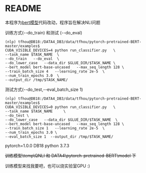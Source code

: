 # README

本程序为[bert模型](https://github.com/huggingface/pytorch-pretrained-BERT/blob/master/examples/run_classifier.py)代码改动，程序旨在解决NLI问题

训练方式(--do_train) 和测试 (--do_eval)

```
(nlp) tfhou@DB18:/DATA4_DB3/data/tfhou/pytorch-pretrained-BERT-master/examples$ 
CUDA_VISIBLE_DEVICES=4 python run_classifier.py   \
--task_name $TASK_NAME  \
--do_train   --do_eval  \
--do_lower_case   --data_dir $GLUE_DIR/$TASK_NAME \
--bert_model bert-base-uncased   --max_seq_length 128 \
--train_batch_size 4   --learning_rate 2e-5  \
--num_train_epochs 3.0  \
--output_dir /tmp/$TASK_NAME/

```

测试方式(--do_test,--eval_batch_size 1)

```
(nlp) tfhou@DB18:/DATA4_DB3/data/tfhou/pytorch-pretrained-BERT-master/examples$ 
CUDA_VISIBLE_DEVICES=0 python run_classifier.py   \
--task_name $TASK_NAME     \
--do_test \
--do_lower_case   --data_dir $GLUE_DIR/$TASK_NAME  \
--bert_model bert-base-uncased   --max_seq_length 128 \
--train_batch_size 1   --learning_rate 2e-5  \
--num_train_epochs 3.0 \
--eval_batch_size 1  --output_dir /tmp/$TASK_NAME/

```

pytorch=1.0.0 DB18 python 3.7.3

~~训练模型\temp\QNLI 和 DATA4\pytorch-pretrained-BERT\model 下~~

训练模型来找我要吧，也可以烧实验室GPU  :)
